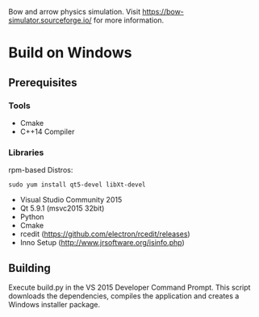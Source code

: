 Bow and arrow physics simulation. Visit https://bow-simulator.sourceforge.io/ for more information.


# Build on Windows

## Prerequisites

### Tools

* Cmake
* C++14 Compiler

### Libraries

rpm-based Distros:

```
sudo yum install qt5-devel libXt-devel
```




* Visual Studio Community 2015
* Qt 5.9.1 (msvc2015 32bit)
* Python
* Cmake
* rcedit (https://github.com/electron/rcedit/releases)
* Inno Setup (http://www.jrsoftware.org/isinfo.php)

## Building

Execute build.py in the VS 2015 Developer Command Prompt. This script downloads the dependencies, compiles the application and creates a Windows installer package.

